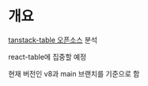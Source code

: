 # 개요

[tanstack-table 오픈소스](https://github.com/TanStack/table) 분석

react-table에 집중할 예정

현재 버전인 v8과 main 브랜치를 기준으로 함